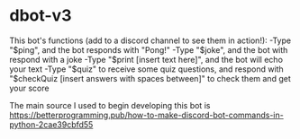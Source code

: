 # dbot-v3
This bot's functions (add to a discord channel to see them in action!):
-Type "$ping", and the bot responds with "Pong!"
-Type "$joke", and the bot with respond with a joke
-Type "$print [insert text here]", and the bot will echo your text
-Type "$quiz" to receive some quiz questions, and respond with "$checkQuiz [insert answers with spaces between]" to check them and get your score

The main source I used to begin developing this bot is https://betterprogramming.pub/how-to-make-discord-bot-commands-in-python-2cae39cbfd55


